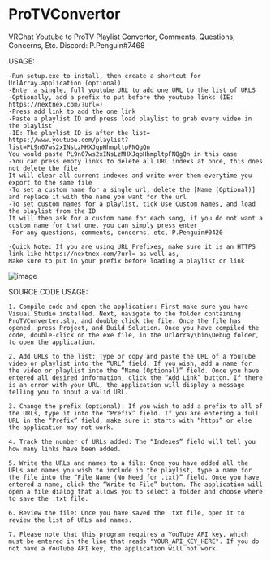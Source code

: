 # ProTVConvertor
 VRChat Youtube to ProTV Playlist Convertor, Comments, Questions, Concerns, Etc. Discord: P.Penguin#7468
 
 USAGE:
 
	-Run setup.exe to install, then create a shortcut for UrlArray.application (optional)
	-Enter a single, full youtube URL to add one URL to the list of URLS
	-Optionally, add a prefix to put before the youtube links (IE: https://nextnex.com/?url=)
	-Press add link to add the one link
	-Paste a playlist ID and press load playlist to grab every video in the playlist 
	-IE: The playlist ID is after the list= https://www.youtube.com/playlist?list=PL9n07ws2xINsLzMHXJqpHhmpltpFNQgQn
	You would paste PL9n07ws2xINsLzMHXJqpHhmpltpFNQgQn in this case
	-You can press empty links to delete all URL indexs at once, this does not delete the file
	It will clear all current indexes and write over them everytime you export to the same file
	-To set a custom name for a single url, delete the [Name (Optional)] and replace it with the name you want for the url
	-To set custom names for a playlist, tick Use Custom Names, and load the playlist from the ID
	It will then ask for a custom name for each song, if you do not want a custom name for that one, you can simply press enter
 	-For any questions, comments, concerns, etc, P.Penguin#0420
	
	-Quick Note: If you are using URL Prefixes, make sure it is an HTTPS link like https://nextnex.com/?url= as well as,
	Make sure to put in your prefix before loading a playlist or link

![image](https://user-images.githubusercontent.com/114284668/212461669-486d9c18-39f3-43a8-9be9-60d3dde40dda.png)

SOURCE CODE USAGE:

	1. Compile code and open the application: First make sure you have Visual Studio installed. Next, navigate to the folder containing ProTVConverter.sln, and double click the file. Once the file has opened, press Project, and Build Solution. Once you have compiled the code, double-click on the exe file, in the UrlArray\bin\Debug folder, to open the application.
	
	2. Add URLs to the list: Type or copy and paste the URL of a YouTube video or playlist into the “URL” field. If you wish, add a name for the video or playlist into the “Name (Optional)” field. Once you have entered all desired information, click the “Add Link” button. If there is an error with your URL, the application will display a message telling you to input a valid URL.

	3. Change the prefix (optional): If you wish to add a prefix to all of the URLs, type it into the “Prefix” field. If you are entering a full URL in the “Prefix” field, make sure it starts with “https” or else the application may not work.

	4. Track the number of URLs added: The “Indexes” field will tell you how many links have been added.

	5. Write the URLs and names to a file: Once you have added all the URLs and names you wish to include in the playlist, type a name for the file into the “File Name (No Need for .txt)” field. Once you have entered a name, click the “Write to File” button. The application will open a file dialog that allows you to select a folder and choose where to save the .txt file.

	6. Review the file: Once you have saved the .txt file, open it to review the list of URLs and names.

	7. Please note that this program requires a YouTube API key, which must be entered in the line that reads "YOUR_API_KEY_HERE". If you do not have a YouTube API key, the application will not work.
